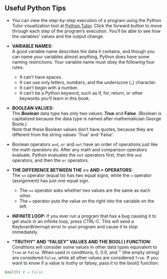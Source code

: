 ## Useful Python Tips  

- You can view the step-by-step execution of a program using the Python Tutor visualization tool at [Python Tutor](http://pythontutor.com). Click the forward button to move through each step of the program’s execution. You’ll be able to see how the variables’ values and the output change.
  
- **VARIABLE NAMES:**  
  A good variable name describes the data it contains, and though you can name your variables almost anything, Python does have some naming restrictions. Your variable name must obey the following four rules:
    - It can’t have spaces.
    - It can use only letters, numbers, and the underscore (_) character.
    - It can’t begin with a number.
    - It can’t be a Python keyword, such as if, for, return, or other keywords
you’ll learn in this book.

- **BOOLEAN VALUES:**  
  The ***Boolean*** data type has only two values: **True** and **False**. (Boolean is capitalized because the data type is named after mathematician George Boole.)  
  Note that these Boolean values don’t have quotes, because they are different from the string values 'True' and 'False'.
  
- Boolean operators `and`, `or` and `not` have an order of operations just like the math operators do. After any math and comparison operators evaluate, Python evaluates the `not` operators first, then the `and` operators, and then the `or` operators.

- **THE DIFFERENCE BETWEEN THE == AND = OPERATORS:**  
  The `==` operator (equal to) has two equal signs, while the `=` operator (assignment) has just one equal sign.
    - The `==` operator asks whether two values are the same as each other.
    - The `=` operator puts the value on the right into the variable on the left.

- **INFINITE LOOP:**
If you ever run a program that has a bug causing it to get stuck in an infinite loop, press CTRL-C. This will send a KeyboardInterrupt error to your program and cause it to stop immediately.

- **“TRUTHY” AND “FALSEY” VALUES AND THE BOOL( ) FUNCTION:**
Conditions will consider some values in other data types equivalent to `True` or `False`. When used in conditions, 0, 0.0, and '' (the empty string) are considered `False`, while all other values are considered `True`.
If you want to know if a value is truthy or falsey, pass it to the bool() function:
```python
bool(0) # = False
```
